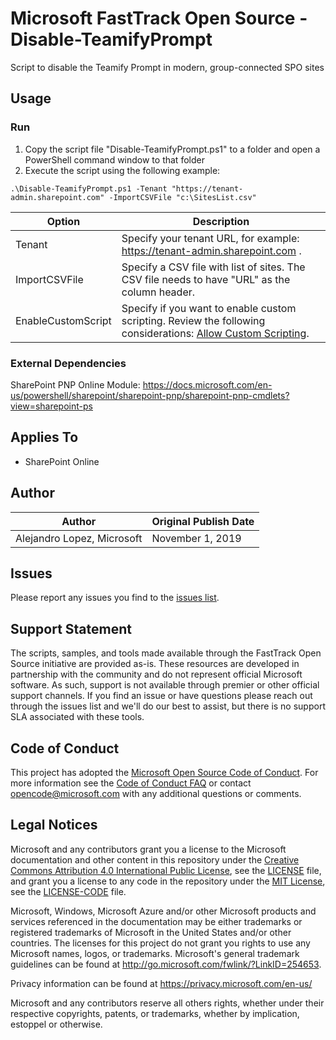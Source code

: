 # Microsoft FastTrack Open Source - Disable-TeamifyPrompt

Script to disable the Teamify Prompt in modern, group-connected SPO sites

## Usage

### Run

1. Copy the script file "Disable-TeamifyPrompt.ps1" to a folder and open a PowerShell command window to that folder
2. Execute the script using the following example:

`.\Disable-TeamifyPrompt.ps1 -Tenant "https://tenant-admin.sharepoint.com" -ImportCSVFile "c:\SitesList.csv"`

|Option|Description
|----|--------------------------
|Tenant|Specify your tenant URL, for example: https://tenant-admin.sharepoint.com .    
|ImportCSVFile|Specify a CSV file with list of sites. The CSV file needs to have "URL" as the column header.    
|EnableCustomScript|Specify if you want to enable custom scripting. Review the following considerations: [Allow Custom Scripting](https://docs.microsoft.com/en-us/sharepoint/allow-or-prevent-custom-script).    

### External Dependencies

SharePoint PNP Online Module: https://docs.microsoft.com/en-us/powershell/sharepoint/sharepoint-pnp/sharepoint-pnp-cmdlets?view=sharepoint-ps

## Applies To

- SharePoint Online

## Author

|Author|Original Publish Date
|----|--------------------------
|Alejandro Lopez, Microsoft|November 1, 2019|

## Issues

Please report any issues you find to the [issues list](../../../../issues).

## Support Statement

The scripts, samples, and tools made available through the FastTrack Open Source initiative are provided as-is. These resources are developed in partnership with the community and do not represent official Microsoft software. As such, support is not available through premier or other official support channels. If you find an issue or have questions please reach out through the issues list and we'll do our best to assist, but there is no support SLA associated with these tools.

## Code of Conduct

This project has adopted the [Microsoft Open Source Code of Conduct](https://opensource.microsoft.com/codeofconduct/).
For more information see the [Code of Conduct FAQ](https://opensource.microsoft.com/codeofconduct/faq/) or
contact [opencode@microsoft.com](mailto:opencode@microsoft.com) with any additional questions or comments.

## Legal Notices

Microsoft and any contributors grant you a license to the Microsoft documentation and other content
in this repository under the [Creative Commons Attribution 4.0 International Public License](https://creativecommons.org/licenses/by/4.0/legalcode),
see the [LICENSE](https://github.com/Microsoft/FastTrack/blob/master/LICENSE) file, and grant you a license to any code in the repository under the [MIT License](https://opensource.org/licenses/MIT), see the
[LICENSE-CODE](https://github.com/Microsoft/FastTrack/blob/master/LICENSE-CODE) file.

Microsoft, Windows, Microsoft Azure and/or other Microsoft products and services referenced in the documentation
may be either trademarks or registered trademarks of Microsoft in the United States and/or other countries.
The licenses for this project do not grant you rights to use any Microsoft names, logos, or trademarks.
Microsoft's general trademark guidelines can be found at http://go.microsoft.com/fwlink/?LinkID=254653.

Privacy information can be found at https://privacy.microsoft.com/en-us/

Microsoft and any contributors reserve all others rights, whether under their respective copyrights, patents,
or trademarks, whether by implication, estoppel or otherwise.


